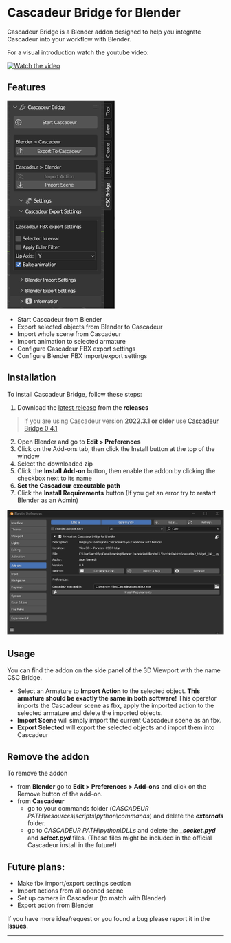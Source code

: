 # Cascadeur Bridge for Blender

Cascadeur Bridge is a Blender addon designed to help you integrate Cascadeur into your workflow with Blender.

For a visual introduction watch the youtube video:

[![Watch the video](https://img.youtube.com/vi/0muo9EPIPSE/default.jpg)](https://youtu.be/0muo9EPIPSE)

## Features

![Cascadeur Bridge UI](/doc/addon_side_panel.png)

- Start Cascadeur from Blender 
- Export selected objects from Blender to Cascadeur
- Import whole scene from Cascadeur
- Import animation to selected armature
- Configure Cascadeur FBX export settings
- Configure Blender FBX import/export settings

## Installation

To install Cascadeur Bridge, follow these steps:

1. Download the [latest release](https://github.com/arcsikex/cascadeur_bridge/releases/tag/0.7.0) from the **releases**
> If you are using Cascadeur version **2022.3.1 or older** use [Cascadeur Bridge 0.4.1](https://github.com/arcsikex/cascadeur_bridge/releases/tag/0.4.1)
2. Open Blender and go to **Edit > Preferences**
4. Click on the Add-ons tab, then click the Install button at the top of the window
5. Select the downloaded zip
6. Click the **Install Add-on** button, then enable the addon by clicking the checkbox next to its name
7. **Set the Cascadeur executable path**
8. Click the **Install Requirements** button (If you get an error try to restart Blender as an Admin)

![Preferences view of the addon](/doc/addon_pereferences.png)

## Usage

You can find the addon on the side panel of the 3D Viewport with the name CSC Bridge.
- Select an Armature to **Import Action** to the selected object. **This armature should be exactly the same in both software!**
This operator imports the Cascadeur scene as fbx, apply the imported action to the selected armature and delete the imported objects.
- **Import Scene** will simply import the current Cascadeur scene as an fbx.
- **Export Selected** will export the selected objects and import them into Cascadeur

## Remove the addon

To remove the addon 
- from **Blender** go to **Edit > Preferences > Add-ons** and click on the Remove button of the add-on.
- from **Cascadeur** 
    - go to your commands folder (*CASCADEUR PATH\resources\scripts\python\commands*) and delete the ***externals*** folder. 
    - go to *CASCADEUR PATH\python\DLLs* and delete the ***_socket.pyd*** and ***select.pyd*** files. (These files might be included in the official Cascadeur install in the future!)

## Future plans:
- Make fbx import/export settings section
- Import actions from all opened scene
- Set up camera in Cascadeur (to match with Blender)
- Export action from Blender

If you have more idea/request or you found a bug please report it in the **Issues**.

---
